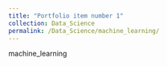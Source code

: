 ```yaml
---
title: "Portfolio item number 1"
collection: Data_Science
permalink: /Data_Science/machine_learning/
---
```

machine_learning